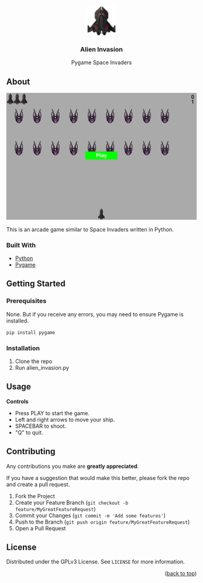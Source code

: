 <!-- HEADER -->
<br />
<div align="center">
    <img src="images/ship.bmp" alt="Logo" width="80" height="80">

  <h3 align="center">Alien Invasion</h3>

  <p align="center">
    Pygame Space Invaders
  </p>
</div>

<!-- ABOUT -->
## About

![](images/screenshot.png)

This is an arcade game similar to Space Invaders written in Python.

### Built With

* [Python](https://www.python.org/)
* [Pygame](https://www.pygame.org/news)

<!-- GETTING STARTED -->
## Getting Started

### Prerequisites

None. But if you receive any errors, you may need to ensure Pygame is installed.

  ```sh
  pip install pygame
  ```

### Installation

1. Clone the repo
2. Run alien_invasion.py

<!-- USAGE EXAMPLES -->
## Usage

**Controls**
- Press PLAY to start the game. 
- Left and right arrows to move your ship.
- SPACEBAR to shoot.
- "Q" to quit.

<!-- CONTRIBUTING -->
## Contributing

Any contributions you make are **greatly appreciated**.

If you have a suggestion that would make this better, please fork the repo and create a pull request.

1. Fork the Project
2. Create your Feature Branch (`git checkout -b feature/MyGreatFeatureRequest`)
3. Commit your Changes (`git commit -m 'Add some features'`)
4. Push to the Branch (`git push origin feature/MyGreatFeatureRequest`)
5. Open a Pull Request

<!-- LICENSE -->
## License

Distributed under the GPLv3 License. See `LICENSE` for more information.

<p align="right">(<a href="#top">back to top</a>)</p>